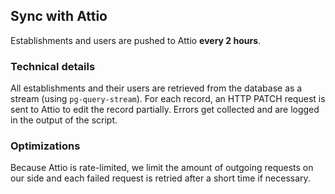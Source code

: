## Sync with Attio
Establishments and users are pushed to Attio **every 2 hours**.

### Technical details
All establishments and their users are retrieved from the database as a stream
(using `pg-query-stream`). For each record, an HTTP PATCH request is sent to
Attio to edit the record partially. Errors get collected and are logged in the
output of the script.

### Optimizations
Because Attio is rate-limited, we limit the amount of outgoing requests on our
side and each failed request is retried after a short time if necessary.
